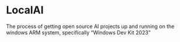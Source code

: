 # LocalAI
The process of getting open source AI projects up and running on the windows ARM system, specifically “Windows Dev Kit 2023”
